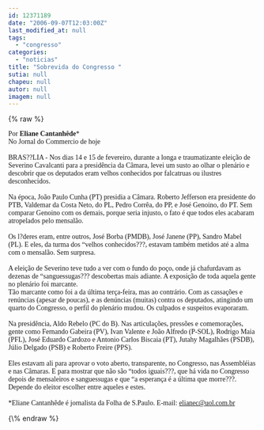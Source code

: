 ```yaml
---
id: 12371189
date: "2006-09-07T12:03:00Z"
last_modified_at: null
tags:
  - "congresso"
categories:
  - "noticias"
title: "Sobrevida do Congresso "
sutia: null
chapeu: null
autor: null
imagem: null
---
```

{\% raw %}
<p><P><FONT face=Verdana>Por <STRONG>Eliane Cantanhêde</STRONG>*<BR>No Jornal do Commercio de hoje<BR><BR>BRAS??LIA - Nos dias 14 e 15 de fevereiro, durante a longa e traumatizante eleição de Severino Cavalcanti para a presidência da Câmara, levei um susto ao olhar o plenário e descobrir que os deputados eram velhos conhecidos por falcatruas ou ilustres desconhecidos.<BR><BR>Na época, João Paulo Cunha (PT) presidia a Câmara. Roberto Jefferson era presidente do PTB, Valdemar da Costa Neto, do PL, Pedro Corrêa, do PP, e José Genoino, do PT. Sem comparar Genoino com os demais, porque seria injusto, o fato é que todos eles acabaram atropelados pelo mensalão. <BR><BR>Os l?deres eram, entre outros, José Borba (PMDB), José Janene (PP), Sandro Mabel (PL). E eles, da turma dos “velhos conhecidos???, estavam também metidos até a alma com o mensalão. Sem surpresa. <BR><BR>A eleição de Severino teve tudo a ver com o fundo do poço, onde já chafurdavam as dezenas de “sanguessugas??? descobertas mais adiante. A exposição de toda aquela gente no plenário foi marcante. <BR>Tão marcante como foi a da última terça-feira, mas ao contrário. Com as cassações e renúncias (apesar de poucas), e as denúncias (muitas) contra os deputados, atingindo um quarto do Congresso, o perfil do plenário mudou. Os culpados e suspeitos evaporaram. <BR><BR>Na presidência, Aldo Rebelo (PC do B). Nas articulações, pressões e comemorações, gente como Fernando Gabeira (PV), Ivan Valente e João Alfredo (P-SOL), Rodrigo Maia (PFL), José Eduardo Cardozo e Antonio Carlos Biscaia (PT), Jutahy Magalhães (PSDB), Júlio Delgado (PSB) e Roberto Freire (PPS). <BR><BR>Eles estavam ali para aprovar o voto aberto, transparente, no Congresso, nas Assembléias e nas Câmaras. E para mostrar que não são “todos iguais???, que há vida no Congresso depois de mensaleiros e sanguessugas e que “a esperança é a última que morre???. Depende do eleitor escolher entre aqueles e estes. <BR><BR>*Eliane Cantanhêde é jornalista da Folha de S.Paulo. E-mail: </FONT><A href=\"mailto:elianec@uol.com.br\"><FONT face=Verdana>elianec@uol.com.br</FONT></A></P> </p>
{\% endraw %}